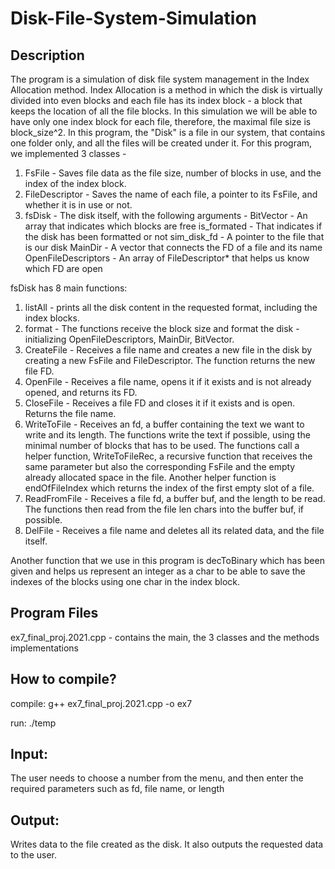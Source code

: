 # Disk-File-System-Simulation


## Description
The program is a simulation of disk file system management in the Index Allocation method.
Index Allocation is a method in which the disk is virtually divided into even blocks and each file has its index block - a block that keeps the location of all the file blocks. In this simulation we will be able to have only one index block for each file, therefore, the maximal file size is block_size^2.
In this program, the "Disk" is a file in our system, that contains one folder only, and all the files will be created under it.
For this program, we implemented 3 classes - 

1. FsFile - Saves file data as the file size, number of blocks in use, and the index of the index block.
2. FileDescriptor - Saves the name of each file, a pointer to its FsFile, and whether it is in use or not.
3. fsDisk - The disk itself, with the following arguments - 
    BitVector - An array that indicates which blocks are free
    is_formated - That indicates if the disk has been formatted or not
    sim_disk_fd - A pointer to the file that is our disk 
    MainDir - A vector that connects the FD of a file and its name
    OpenFileDescriptors - An array of FileDescriptor* that helps us know which FD are open 


fsDisk has 8 main functions:

1. listAll - prints all the disk content in the requested format, including the index blocks.
2. format - The functions receive the block size and format the disk - initializing OpenFileDescriptors, MainDir, BitVector.
3. CreateFile - Receives a file name and creates a new file in the disk by creating a new FsFile and FileDescriptor. The function returns the new file FD.
4. OpenFile - Receives a file name, opens it if it exists and is not already opened, and returns its FD.
5. CloseFile - Receives a file FD and closes it if it exists and is open. Returns the file name.
6. WriteToFile - Receives an fd, a buffer containing the text we want to write and its length. The functions write the text if possible, using the minimal number of blocks that has to be used. The functions call a helper function, WriteToFileRec, a recursive function that receives the same parameter but also the corresponding FsFile and the empty already allocated space in the file. Another helper function is endOfFileIndex which returns the index of the first empty slot of a file.
7. ReadFromFile - Receives a file fd, a buffer buf, and the length to be read. The functions then read from the file len chars into the buffer buf, if possible.
8. DelFile - Receives a file name and deletes all its related data, and the file itself.

Another function that we use in this program is decToBinary which has been given and helps us represent an integer as a char to be able to save the indexes of the blocks using one char in the index block.


## Program Files
ex7_final_proj.2021.cpp - contains the main, the 3 classes and the methods implementations

## How to compile?
compile: g++ ex7_final_proj.2021.cpp -o ex7

run: ./temp

## Input:
The user needs to choose a number from the menu, and then enter the required parameters such as fd, file name, or length

## Output:
Writes data to the file created as the disk. It also outputs the requested data to the user.

